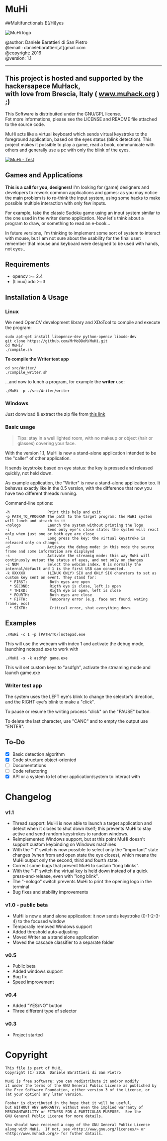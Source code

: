 # <t>MuHi<br>                     
##<t>Multifunctionals E(/Hi)yes<br>

![MuHi logo](http://i.imgur.com/WugbCuj.png)

   @author: Daniele Barattieri di San Pietro<br>
   @email : danielebarattieri[at]gmail.com<br>
   @copyright: 2016<br>
   @version: 1.1

  ----------------------------------------------------------
  This project is hosted and supported by the hackersapece MuHack,<br>
  with love from Brescia, Italy ( www.muhack.org ) ;)<br>
  ----------------------------------------------------------

  This Software is distribuited under the GNU/GPL license.<br>
  Fot more informations, please see the LICENSE and README file attached to the source code.

MuHi acts like a virtual keyboard which sends virtual keystroke to the foreground application, based on the eyes status (blink detection).
This project makes it possible to play a game, read a book, communicate with others and generally use a pc with only the blink of the eyes.

[![MuHi - Test](http://img.youtube.com/vi/SLFAlyaToa4/0.jpg)](https://www.youtube.com/watch?v=SLFAlyaToa4 "MuHi - Beta Test")

## Games and Applications
**This is a call for you, designers!**
I'm looking for (game) designers and developers to rework common applications and games: as you may notice the main problem is to re-think the input system, using some hacks to make possible multiple interaction with only few inputs.

For example, take the classic Sudoku game using an input system similar to the one used in the writer demo application.
Now let's think about a program to draw, or something to read an e-book...

In future versions, I'm thinking to implement some sort of system to interact with mouse, but I am not sure about the usability for the final user: remember that mouse and keyboard were designed to be used with hands, not eyes..

## Requirements
- opencv >= 2.4
- (Linux) xdo >=3

## Installation & Usage
### Linux
We need OpenCV development library and XDoTool to compile and execute the program:
```
sudo apt-get install libopencv-dev python-opencv libxdo-dev
git clone https://github.com/MrMoDDoM/MuHi.git
cd MuHi/
./compile.sh
```

**To compile the Writer test app**
```
cd src/Writer/
./compile_writer.sh
```

...and now to lunch a program, for example the **writer** use:
```
./MuHi -p ./src/Writer/writer
```

### Windows
Just donwload & extract the zip file from [this link](https://github.com/MrMoDDoM/MuHi/releases/download/v1.1/MuHi-v1.1.zip)

### Basic usage

> Tips: stay in a well lighted room, with no makeup or object (hair or glasses) covering your face.

With the version 1.1, MuHi is now a stand-alone application intended to be the "caller" of other application.

It sends keystroke based on eye status: the key is pressed and released quickly, not held down.

As example application, the "Writer" is now a stand-alone application too. It behaves exactly like in the 0.5 version, with the difference that now you have two different threads running.

Command-line options:
```
-h                 Print this help and exit
-p PATH_TO_PROGRAM The path to the target program: the MuHI system will lunch and attach to it
-nologo            Launch the system without printing the logo
-i                 Send only eye's close state: the system will react only when just one or both eye are close
-l                 Long press the key: the virtual keystroke is released only on changes
-d                 Activate the debug mode: in this mode the source frame and some information are displayed
-s                 Activate the streamig mode: this way MuHi will continuosly output the status of eyes, and not only on changes
-c NUM             Select the webcam index. 0 is normally the internal/default and 1 is the first USB cam connected.
-k XXXXXX          (LINUX ONLY) SIX and ONLY SIX charaters to set as custom key sent on event. They stand for:
  * FIRST:          Both eyes are open
  * SECOND:         Rigth eye is close, left is open
  * THIRD:          Rigth eye is open, left is close
  * FOURTH:         Both eyes are close
  * FIFTH:          Temporary error (e.g. face not found, wating frame, ecc)
  * SIXTH:          Critical error, shut everything down.
```

## Examples
```
./MuHi -c 1 -p [PATH/TO/]notepad.exe
```
This will use the webcam with index 1 and activate the debug mode, launching notepad.exe to work with
```
./MuHi -s -k asdfgh game.exe
```
This will set custom keys to "asdfgh", activate the streaming mode and launch game.exe

### Writer test app
The system uses the LEFT eye's blink to change the selector's direction, and the RIGHT eye's blink to make a "click".

To pause or resume the writing process "click" on the "PAUSE" button.

To delete the last character, use "CANC" and to empty the output use "ENTER".

## To-Do
- [x] Basic detection algorithm
- [x] Code structure object-oriented
- [ ] Documentations
- [ ] Code refactoring
- [x] API or a system to let other application/system to interact with

# Changelog 

### v1.1
- Thread support: MuHi is now able to launch a target application and detect when it closes to shut down itself; this prevents MuHi to stay active and send random keystrokes to random windows.
- Reimplemented Windows support, but at this point MuHi doesn't support custom keybinding on Windows machines
- With the "-i" switch is now possible to select only the "important" state changes (when from and open state the eye closes), which means the MuHi output only the second, third and fourth state.
- Correct some bugs that prevent MuHi to sustain "long blinks".
- With the "-l" switch the virtual key is held down instead of a quick press-and-release, even with "long blink".
- The "-nologo" switch prevents MuHi to print the opening logo in the terminal
- Bug fixes and stability improvements

### v1.0 - public beta
- MuHi is now a stand alone application: it now sends keystroke (0-1-2-3-4) to the focused window
- Temporally removed Windows support
- Added threshold auto-adjusting
- Moved Writer as a stand alone application
- Moved the cascade classifier to a separate folder

### v0.5
- Public beta
- Added windows support
- Bug fix
- Speed improvement

### v0.4
- Added "YES/NO" button
- Three different type of selector

### v0.3
- Project started

# Copyright

    This file is part of MuHi.
    Copyright (C) 2016  Daniele Barattieri di San Pietro

    MuHi is free software: you can redistribute it and/or modify
    it under the terms of the GNU General Public License as published by
    the Free Software Foundation, either version 3 of the License, or
    (at your option) any later version.

    Foobar is distributed in the hope that it will be useful,
    but WITHOUT ANY WARRANTY; without even the implied warranty of
    MERCHANTABILITY or FITNESS FOR A PARTICULAR PURPOSE.  See the
    GNU General Public License for more details.

    You should have received a copy of the GNU General Public License
    along with MuHi.  If not, see <http://www.gnu.org/licenses/> or 
    <http://www.muhack.org/> for futher datails.
